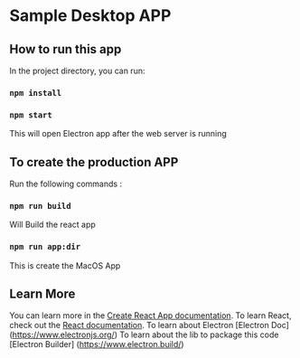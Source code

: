 # Sample Desktop APP

## How to run this app

In the project directory, you can run:

### `npm install`
### `npm start`

This will open Electron app after the web server is running


## To create the production APP

Run the following commands :
### `npm run build`

Will Build the react app

### `npm run app:dir`

This is create the MacOS App

## Learn More

You can learn more in the [Create React App documentation](https://facebook.github.io/create-react-app/docs/getting-started).
To learn React, check out the [React documentation](https://reactjs.org/).
To learn about Electron [Electron Doc] (https://www.electronjs.org/)
To learn about the lib to package this code [Electron Builder] (https://www.electron.build/)